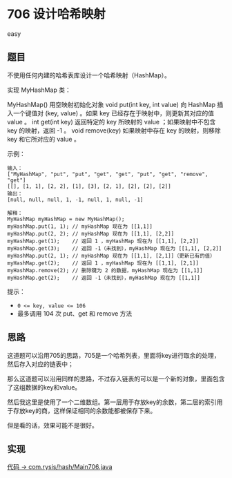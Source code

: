 # 706 设计哈希映射

easy

## 题目

不使用任何内建的哈希表库设计一个哈希映射（HashMap）。

实现 MyHashMap 类：

MyHashMap() 用空映射初始化对象
void put(int key, int value) 向 HashMap 插入一个键值对 (key, value) 。如果 key 已经存在于映射中，则更新其对应的值 value 。
int get(int key) 返回特定的 key 所映射的 value ；如果映射中不包含 key 的映射，返回 -1 。
void remove(key) 如果映射中存在 key 的映射，则移除 key 和它所对应的 value 。


示例：
```
输入：
["MyHashMap", "put", "put", "get", "get", "put", "get", "remove", "get"]
[[], [1, 1], [2, 2], [1], [3], [2, 1], [2], [2], [2]]
输出：
[null, null, null, 1, -1, null, 1, null, -1]

解释：
MyHashMap myHashMap = new MyHashMap();
myHashMap.put(1, 1); // myHashMap 现在为 [[1,1]]
myHashMap.put(2, 2); // myHashMap 现在为 [[1,1], [2,2]]
myHashMap.get(1);    // 返回 1 ，myHashMap 现在为 [[1,1], [2,2]]
myHashMap.get(3);    // 返回 -1（未找到），myHashMap 现在为 [[1,1], [2,2]]
myHashMap.put(2, 1); // myHashMap 现在为 [[1,1], [2,1]]（更新已有的值）
myHashMap.get(2);    // 返回 1 ，myHashMap 现在为 [[1,1], [2,1]]
myHashMap.remove(2); // 删除键为 2 的数据，myHashMap 现在为 [[1,1]]
myHashMap.get(2);    // 返回 -1（未找到），myHashMap 现在为 [[1,1]]
```

提示：

- `0 <= key, value <= 106`
- 最多调用 104 次 put、get 和 remove 方法

## 思路

这道题可以沿用705的思路，705是一个哈希列表，里面将key进行取余的处理，然后存入对应的链表中；

那么这道题可以沿用同样的思路，不过存入链表的可以是一个新的对象，里面包含了这组数据的key和value。

然后我这里是使用了一个二维数组。第一层用于存放key的余数，第二层的索引用于存放key的商，这样保证相同的余数能都被保存下来。

但是看的话，效果可能不是很好。

## 实现

[代码 -> com.rysis/hash/Main706.java](../../src/com/rysis/hash/Main706.java)
